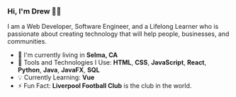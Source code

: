 ### Hi, I'm Drew 👋🏽

I am a Web Developer, Software Engineer, and a Lifelong Learner who is passionate about creating technology that will help people, businesses, and communities.

- :house_with_garden: I'm currently living in **Selma, CA**
- :hammer: Tools and Technologies I Use: **HTML**, **CSS**, **JavaScript**, **React**, **Python**, **Java**, **JavaFX**, **SQL**
- :bulb: Currently Learning: **Vue**
- :zap: Fun Fact: **Liverpool Football Club** is the club in the world.
